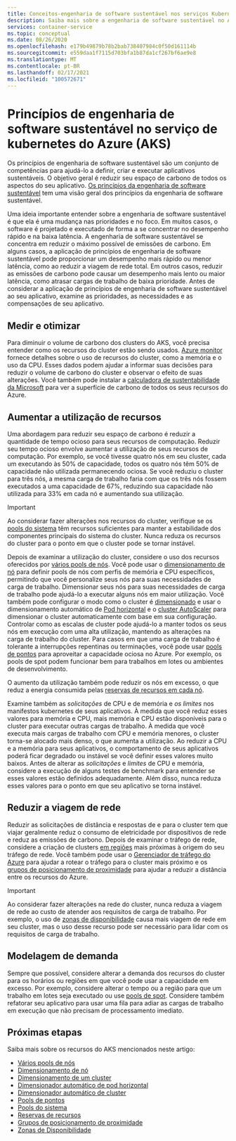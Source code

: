 ```yaml
---
title: Conceitos-engenharia de software sustentável nos serviços Kubernetess do Azure (AKS)
description: Saiba mais sobre a engenharia de software sustentável no AKS (serviço de kubernetes do Azure).
services: container-service
ms.topic: conceptual
ms.date: 08/26/2020
ms.openlocfilehash: e179b49879b78b2bab738407984c0f50d161114b
ms.sourcegitcommit: e559daa1f7115d703bfa1b87da1cf267bf6ae9e8
ms.translationtype: MT
ms.contentlocale: pt-BR
ms.lasthandoff: 02/17/2021
ms.locfileid: "100572671"
---
```

# <a name="sustainable-software-engineering-principles-in-azure-kubernetes-service-aks"></a>Princípios de engenharia de software sustentável no serviço de kubernetes do Azure (AKS)

Os princípios de engenharia de software sustentável são um conjunto de competências para ajudá-lo a definir, criar e executar aplicativos sustentáveis. O objetivo geral é reduzir seu espaço de carbono de todos os aspectos do seu aplicativo. [Os princípios da engenharia de software sustentável][principles-sse] tem uma visão geral dos princípios da engenharia de software sustentável.

Uma ideia importante entender sobre a engenharia de software sustentável é que ela é uma mudança nas prioridades e no foco. Em muitos casos, o software é projetado e executado de forma a se concentrar no desempenho rápido e na baixa latência. A engenharia de software sustentável se concentra em reduzir o máximo possível de emissões de carbono. Em alguns casos, a aplicação de princípios de engenharia de software sustentável pode proporcionar um desempenho mais rápido ou menor latência, como ao reduzir a viagem de rede total. Em outros casos, reduzir as emissões de carbono pode causar um desempenho mais lento ou maior latência, como atrasar cargas de trabalho de baixa prioridade. Antes de considerar a aplicação de princípios de engenharia de software sustentável ao seu aplicativo, examine as prioridades, as necessidades e as compensações de seu aplicativo.

## <a name="measure-and-optimize"></a>Medir e otimizar

Para diminuir o volume de carbono dos clusters do AKS, você precisa entender como os recursos do cluster estão sendo usados. [Azure monitor][azure-monitor] fornece detalhes sobre o uso de recursos do cluster, como a memória e o uso da CPU. Esses dados podem ajudar a informar suas decisões para reduzir o volume de carbono do cluster e observar o efeito de suas alterações. Você também pode instalar a [calculadora de sustentabilidade da Microsoft][sustainability-calculator] para ver a superfície de carbono de todos os seus recursos do Azure.

## <a name="increase-resource-utilization"></a>Aumentar a utilização de recursos

Uma abordagem para reduzir seu espaço de carbono é reduzir a quantidade de tempo ocioso para seus recursos de computação. Reduzir seu tempo ocioso envolve aumentar a utilização de seus recursos de computação. Por exemplo, se você tivesse quatro nós em seu cluster, cada um executando às 50% de capacidade, todos os quatro nós têm 50% de capacidade não utilizada permanecendo ociosa. Se você reduziu o cluster para três nós, a mesma carga de trabalho faria com que os três nós fossem executados a uma capacidade de 67%, reduzindo sua capacidade não utilizada para 33% em cada nó e aumentando sua utilização.

> [!IMPORTANT]
> Ao considerar fazer alterações nos recursos do cluster, verifique se os [pools do sistema][system-pools] têm recursos suficientes para manter a estabilidade dos componentes principais do sistema do cluster. Nunca reduza os recursos do cluster para o ponto em que o cluster pode se tornar instável.

Depois de examinar a utilização do cluster, considere o uso dos recursos oferecidos por [vários pools de nós][multiple-node-pools]. Você pode usar o [dimensionamento de nó][node-sizing] para definir pools de nós com perfis de memória e CPU específicos, permitindo que você personalize seus nós para suas necessidades de carga de trabalho. Dimensionar seus nós para suas necessidades de carga de trabalho pode ajudá-lo a executar alguns nós em maior utilização. Você também pode configurar o modo como o cluster é [dimensionado][scale] e usar o dimensionamento automático de [Pod horizontal][scale-horizontal] e o [cluster AutoScaler][scale-auto] para dimensionar o cluster automaticamente com base em sua configuração. Controlar como as escalas de cluster pode ajudá-lo a manter todos os seus nós em execução com uma alta utilização, mantendo as alterações na carga de trabalho do cluster. Para casos em que uma carga de trabalho é tolerante a interrupções repentinas ou terminações, você pode usar [pools de pontos][spot-pools] para aproveitar a capacidade ociosa no Azure. Por exemplo, os pools de spot podem funcionar bem para trabalhos em lotes ou ambientes de desenvolvimento.

O aumento da utilização também pode reduzir os nós em excesso, o que reduz a energia consumida pelas [reservas de recursos em cada nó][resource-reservations].

Examine também as *solicitações* de CPU e de memória e *os limites* nos manifestos kubernetes de seus aplicativos. À medida que você reduz esses valores para memória e CPU, mais memória e CPU estão disponíveis para o cluster para executar outras cargas de trabalho. À medida que você executa mais cargas de trabalho com CPU e memória menores, o cluster torna-se alocado mais denso, o que aumenta a utilização. Ao reduzir a CPU e a memória para seus aplicativos, o comportamento de seus aplicativos poderá ficar degradado ou instável se você definir esses valores muito baixos. Antes de alterar as *solicitações* e *limites* de CPU e memória, considere a execução de alguns testes de benchmark para entender se esses valores estão definidos adequadamente. Além disso, nunca reduza esses valores para o ponto em que seu aplicativo se torna instável.

## <a name="reduce-network-travel"></a>Reduzir a viagem de rede

Reduzir as solicitações de distância e respostas de e para o cluster tem que viajar geralmente reduz o consumo de eletricidade por dispositivos de rede e reduz as emissões de carbono. Depois de examinar o tráfego de rede, considere a criação de clusters [em regiões][regions] mais próximas à origem do seu tráfego de rede. Você também pode usar o [Gerenciador de tráfego do Azure][azure-traffic-manager] para ajudar a rotear o tráfego para o cluster mais próximo e os [grupos de posicionamento de proximidade][proiximity-placement-groups] para ajudar a reduzir a distância entre os recursos do Azure.

> [!IMPORTANT]
> Ao considerar fazer alterações na rede do cluster, nunca reduza a viagem de rede ao custo de atender aos requisitos de carga de trabalho. Por exemplo, o uso de [zonas de disponibilidade][availability-zones] causa mais viagem de rede em seu cluster, mas o uso desse recurso pode ser necessário para lidar com os requisitos de carga de trabalho.

## <a name="demand-shaping"></a>Modelagem de demanda

Sempre que possível, considere alterar a demanda dos recursos do cluster para os horários ou regiões em que você pode usar a capacidade em excesso. Por exemplo, considere alterar o tempo ou a região para que um trabalho em lotes seja executado ou use [pools de spot][spot-pools]. Considere também refatorar seu aplicativo para usar uma fila para adiar as cargas de trabalho em execução que não precisam de processamento imediato.

## <a name="next-steps"></a>Próximas etapas

Saiba mais sobre os recursos do AKS mencionados neste artigo:

* [Vários pools de nós][multiple-node-pools]
* [Dimensionamento de nó][node-sizing]
* [Dimensionamento de um cluster][scale]
* [Dimensionador automático de pod horizontal][scale-horizontal]
* [Dimensionador automático de cluster][scale-auto]
* [Pools de pontos][spot-pools]
* [Pools do sistema][system-pools]
* [Reservas de recursos][resource-reservations]
* [Grupos de posicionamento de proximidade][proiximity-placement-groups]
* [Zonas de Disponibilidade][availability-zones]

[availability-zones]: availability-zones.md
[azure-monitor]: ../azure-monitor/containers/container-insights-overview.md
[azure-traffic-manager]: ../traffic-manager/traffic-manager-overview.md
[proiximity-placement-groups]: reduce-latency-ppg.md
[regions]: faq.md#which-azure-regions-currently-provide-aks
[resource-reservations]: concepts-clusters-workloads.md#resource-reservations
[scale]: concepts-scale.md
[scale-auto]: concepts-scale.md#cluster-autoscaler
[scale-horizontal]: concepts-scale.md#horizontal-pod-autoscaler
[spot-pools]: spot-node-pool.md
[multiple-node-pools]: use-multiple-node-pools.md
[node-sizing]: use-multiple-node-pools.md#specify-a-vm-size-for-a-node-pool
[sustainability-calculator]: https://azure.microsoft.com/blog/microsoft-sustainability-calculator-helps-enterprises-analyze-the-carbon-emissions-of-their-it-infrastructure/
[system-pools]: use-system-pools.md
[principles-sse]: https://docs.microsoft.com/learn/modules/sustainable-software-engineering-overview/